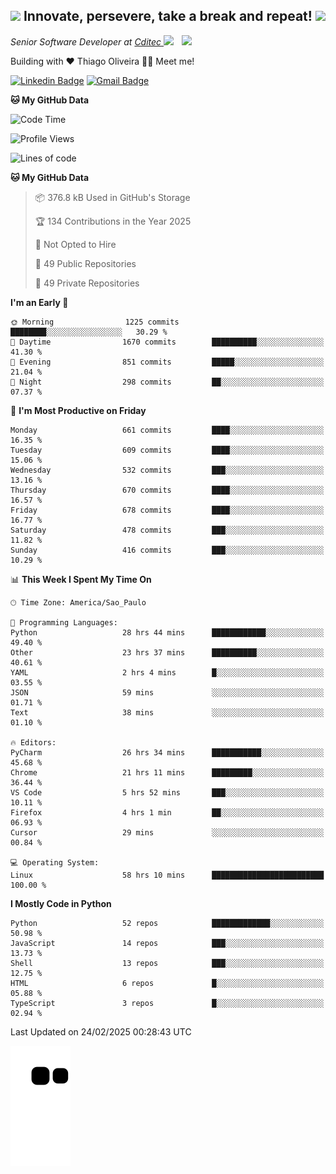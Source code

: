 <h2><img src="https://emojis.slackmojis.com/emojis/images/1531849430/4246/blob-sunglasses.gif?1531849430" width="30"/> Innovate, persevere, take a break and repeat! <img src="https://media.giphy.com/media/12oufCB0MyZ1Go/giphy.gif" width="50"></h2>
<img align='right' src="https://media.giphy.com/media/M9gbBd9nbDrOTu1Mqx/giphy.gif" width="230">
<p><em>Senior Software Developer at <a href="https://www.cditec.com.br/">Cditec
</a><img src="https://media.giphy.com/media/WUlplcMpOCEmTGBtBW/giphy.gif" width="30"> 
</em></p>



Building with ❤️ Thiago Oliveira 👋🏽 Meet me!

[![Linkedin Badge](https://img.shields.io/badge/-Thiago-blue?style=flat-square&logo=Linkedin&logoColor=white&link=https://www.linkedin.com/in/tgmarinho/)](https://www.linkedin.com/in/thiagoceconelo/) 
[![Gmail Badge](https://img.shields.io/badge/-thiceconelo@gmail.com-c14438?style=flat-square&logo=Gmail&logoColor=white&link=mailto:thiceconelo@gmail.com)](mailto:thiceconelo@gmail.com)

</em></p>

<!-- <span style="height ">
![Anurag's GitHub stats](https://github-readme-stats.vercel.app/api?username=arthurspk&show_icons=true&theme=tokyonight)
</span> -->

**🐱 My GitHub Data** 
<!--START_SECTION:waka-->
![Code Time](http://img.shields.io/badge/Code%20Time-2%2C655%20hrs%2027%20mins-blue)

![Profile Views](http://img.shields.io/badge/Profile%20Views-0-blue)

![Lines of code](https://img.shields.io/badge/From%20Hello%20World%20I%27ve%20Written-5.7%20million%20lines%20of%20code-blue)

**🐱 My GitHub Data** 

> 📦 376.8 kB Used in GitHub's Storage 
 > 
> 🏆 134 Contributions in the Year 2025
 > 
> 🚫 Not Opted to Hire
 > 
> 📜 49 Public Repositories 
 > 
> 🔑 49 Private Repositories 
 > 
**I'm an Early 🐤** 

```text
🌞 Morning                1225 commits        ████████░░░░░░░░░░░░░░░░░   30.29 % 
🌆 Daytime                1670 commits        ██████████░░░░░░░░░░░░░░░   41.30 % 
🌃 Evening                851 commits         █████░░░░░░░░░░░░░░░░░░░░   21.04 % 
🌙 Night                  298 commits         ██░░░░░░░░░░░░░░░░░░░░░░░   07.37 % 
```
📅 **I'm Most Productive on Friday** 

```text
Monday                   661 commits         ████░░░░░░░░░░░░░░░░░░░░░   16.35 % 
Tuesday                  609 commits         ████░░░░░░░░░░░░░░░░░░░░░   15.06 % 
Wednesday                532 commits         ███░░░░░░░░░░░░░░░░░░░░░░   13.16 % 
Thursday                 670 commits         ████░░░░░░░░░░░░░░░░░░░░░   16.57 % 
Friday                   678 commits         ████░░░░░░░░░░░░░░░░░░░░░   16.77 % 
Saturday                 478 commits         ███░░░░░░░░░░░░░░░░░░░░░░   11.82 % 
Sunday                   416 commits         ███░░░░░░░░░░░░░░░░░░░░░░   10.29 % 
```


📊 **This Week I Spent My Time On** 

```text
🕑︎ Time Zone: America/Sao_Paulo

💬 Programming Languages: 
Python                   28 hrs 44 mins      ████████████░░░░░░░░░░░░░   49.40 % 
Other                    23 hrs 37 mins      ██████████░░░░░░░░░░░░░░░   40.61 % 
YAML                     2 hrs 4 mins        █░░░░░░░░░░░░░░░░░░░░░░░░   03.55 % 
JSON                     59 mins             ░░░░░░░░░░░░░░░░░░░░░░░░░   01.71 % 
Text                     38 mins             ░░░░░░░░░░░░░░░░░░░░░░░░░   01.10 % 

🔥 Editors: 
PyCharm                  26 hrs 34 mins      ███████████░░░░░░░░░░░░░░   45.68 % 
Chrome                   21 hrs 11 mins      █████████░░░░░░░░░░░░░░░░   36.44 % 
VS Code                  5 hrs 52 mins       ███░░░░░░░░░░░░░░░░░░░░░░   10.11 % 
Firefox                  4 hrs 1 min         ██░░░░░░░░░░░░░░░░░░░░░░░   06.93 % 
Cursor                   29 mins             ░░░░░░░░░░░░░░░░░░░░░░░░░   00.84 % 

💻 Operating System: 
Linux                    58 hrs 10 mins      █████████████████████████   100.00 % 
```

**I Mostly Code in Python** 

```text
Python                   52 repos            █████████████░░░░░░░░░░░░   50.98 % 
JavaScript               14 repos            ███░░░░░░░░░░░░░░░░░░░░░░   13.73 % 
Shell                    13 repos            ███░░░░░░░░░░░░░░░░░░░░░░   12.75 % 
HTML                     6 repos             █░░░░░░░░░░░░░░░░░░░░░░░░   05.88 % 
TypeScript               3 repos             █░░░░░░░░░░░░░░░░░░░░░░░░   02.94 % 
```




 Last Updated on 24/02/2025 00:28:43 UTC
<!--END_SECTION:waka-->

![Snake animation](https://github.com/rafaballerini/rafaballerini/blob/output/github-contribution-grid-snake.svg)


<!---
ceconelo/ceconelo is a ✨ special ✨ repository because its `README.md` (this file) appears on your GitHub profile.
You can click the Preview link to take a look at your changes.
--->
